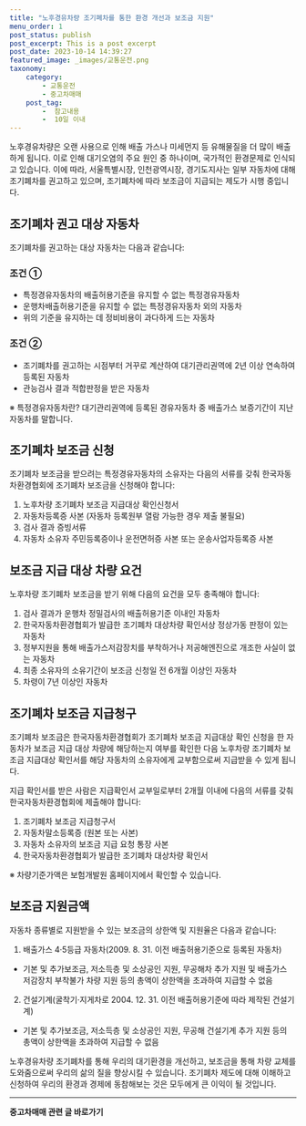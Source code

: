 ```yaml
---
title: "노후경유차량 조기폐차를 통한 환경 개선과 보조금 지원"
menu_order: 1
post_status: publish
post_excerpt: This is a post excerpt
post_date: 2023-10-14 14:39:27
featured_image: _images/교통운전.png
taxonomy:
    category:
        - 교통운전
        - 중고차매매
    post_tag:
        -  참고내용
        -  10일 이내
---
```




노후경유차량은 오랜 사용으로 인해 배출 가스나 미세먼지 등 유해물질을 더 많이 배출하게 됩니다. 이로 인해 대기오염의 주요 원인 중 하나이며, 국가적인 환경문제로 인식되고 있습니다. 이에 따라, 서울특별시장, 인천광역시장, 경기도지사는 일부 자동차에 대해 조기폐차를 권고하고 있으며, 조기폐차에 따라 보조금이 지급되는 제도가 시행 중입니다.

## 조기폐차 권고 대상 자동차

조기폐차를 권고하는 대상 자동차는 다음과 같습니다:

### 조건 ①

- 특정경유자동차의 배출허용기준을 유지할 수 없는 특정경유자동차
- 운행차배출허용기준을 유지할 수 없는 특정경유자동차 외의 자동차
- 위의 기준을 유지하는 데 정비비용이 과다하게 드는 자동차

### 조건 ②

- 조기폐차를 권고하는 시점부터 거꾸로 계산하여 대기관리권역에 2년 이상 연속하여 등록된 자동차
- 관능검사 결과 적합판정을 받은 자동차

※ 특정경유자동차란? 대기관리권역에 등록된 경유자동차 중 배출가스 보증기간이 지난 자동차를 말합니다.

## 조기폐차 보조금 신청

조기폐차 보조금을 받으려는 특정경유자동차의 소유자는 다음의 서류를 갖춰 한국자동차환경협회에 조기폐차 보조금을 신청해야 합니다:

1. 노후차량 조기폐차 보조금 지급대상 확인신청서
2. 자동차등록증 사본 (자동차 등록원부 열람 가능한 경우 제출 불필요)
3. 검사 결과 증빙서류
4. 자동차 소유자 주민등록증이나 운전면허증 사본 또는 운송사업자등록증 사본

## 보조금 지급 대상 차량 요건

노후차량 조기폐차 보조금을 받기 위해 다음의 요건을 모두 충족해야 합니다:

1. 검사 결과가 운행차 정밀검사의 배출허용기준 이내인 자동차
2. 한국자동차환경협회가 발급한 조기폐차 대상차량 확인서상 정상가동 판정이 있는 자동차
3. 정부지원을 통해 배출가스저감장치를 부착하거나 저공해엔진으로 개조한 사실이 없는 자동차
4. 최종 소유자의 소유기간이 보조금 신청일 전 6개월 이상인 자동차
5. 차령이 7년 이상인 자동차

## 조기폐차 보조금 지급청구

조기폐차 보조금은 한국자동차환경협회가 조기폐차 보조금 지급대상 확인 신청을 한 자동차가 보조금 지급 대상 차량에 해당하는지 여부를 확인한 다음 노후차량 조기폐차 보조금 지급대상 확인서를 해당 자동차의 소유자에게 교부함으로써 지급받을 수 있게 됩니다.

지급 확인서를 받은 사람은 지급확인서 교부일로부터 2개월 이내에 다음의 서류를 갖춰 한국자동차환경협회에 제출해야 합니다:

1. 조기폐차 보조금 지급청구서
2. 자동차말소등록증 (원본 또는 사본)
3. 자동차 소유자의 보조금 지급 요청 통장 사본
4. 한국자동차환경협회가 발급한 조기폐차 대상차량 확인서

※ 차량기준가액은 보험개발원 홈페이지에서 확인할 수 있습니다.

## 보조금 지원금액

자동차 종류별로 지원받을 수 있는 보조금의 상한액 및 지원율은 다음과 같습니다:

1. 배출가스 4·5등급 자동차(2009. 8. 31. 이전 배출허용기준으로 등록된 자동차)
- 기본 및 추가보조금, 저소득층 및 소상공인 지원, 무공해차 추가 지원 및 배출가스 저감장치 부착불가 차량 지원 등의 총액이 상한액을 초과하여 지급할 수 없음

2. 건설기계(굴착기·지게차로 2004. 12. 31. 이전 배출허용기준에 따라 제작된 건설기계)
- 기본 및 추가보조금, 저소득층 및 소상공인 지원, 무공해 건설기계 추가 지원 등의 총액이 상한액을 초과하여 지급할 수 없음

노후경유차량 조기폐차를 통해 우리의 대기환경을 개선하고, 보조금을 통해 차량 교체를 도와줌으로써 우리의 삶의 질을 향상시킬 수 있습니다. 조기폐차 제도에 대해 이해하고 신청하여 우리의 환경과 경제에 동참해보는 것은 모두에게 큰 이익이 될 것입니다.

<!-- wp:separator -->
<hr class="wp-block-separator has-alpha-channel-opacity"/>
<!-- /wp:separator -->

<!-- wp:group {"backgroundColor":"base","layout":{"type":"constrained"}} -->
<div class="wp-block-group has-base-background-color has-background"><!-- wp:paragraph {"align":"center","fontSize":"large"} -->
<p class="has-text-align-center has-large-font-size"><strong>중고차매매 관련 글 바로가기</strong></p>
<!-- /wp:paragraph -->


<!-- wp:latest-posts
{"categories":[{"id":1891,"count":19,"description":"","link":"https://uknowlaw.com/category/%ec%a4%91%ea%b3%a0%ec%b0%a8%eb%a7%a4%eb%a7%a4/","name":"중고차매매","slug":"중고차매매","taxonomy":"category","parent":0,"meta":[],"_links":{"self":[{"href":"https://uknowlaw.com/wp-json/wp/v2/categories/1891"}],"collection":[{"href":"https://uknowlaw.com/wp-json/wp/v2/categories"}],"about":[{"href":"https://uknowlaw.com/wp-json/wp/v2/taxonomies/category"}],"wp:post_type":[{"href":"https://uknowlaw.com/wp-json/wp/v2/posts?categories=1891"}],"curies":[{"name":"wp","href":"https://api.w.org/{rel}","templated":true}]}}],"postsToShow":100,"excerptLength":28,"postLayout":"grid","columns":2,"featuredImageAlign":"left","featuredImageSizeSlug":"large","fontSize":"medium"} /--></div>
<!-- /wp:group -->